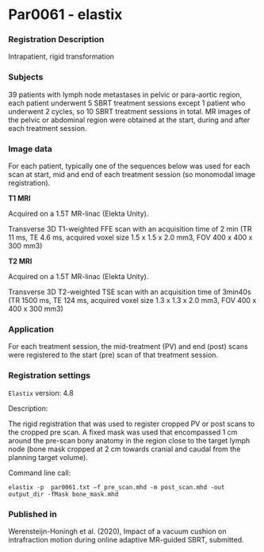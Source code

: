 # Par0061 - elastix

###  Registration Description
Intrapatient, rigid transformation

###  Subjects

39 patients with lymph node metastases in pelvic or para-aortic region, each patient underwent 5 SBRT treatment sessions except 1 patient who underwent 2 cycles, so 10 SBRT treatment sessions in total. MR images of the pelvic or abdominal region were obtained at the start, during and after each treatment session.

###  Image data

For each patient, typically one of the sequences below was used for each scan at start, mid and end of each treatment session (so monomodal image registration).

**T1 MRI**

Acquired on a 1.5T MR-linac (Elekta Unity).

Transverse 3D T1-weighted FFE scan with an acquisition time of 2 min (TR 11 ms, TE 4.6 ms, acquired voxel size 1.5 x 1.5 x 2.0 mm3, FOV 400 x 400 x 300 mm3)

**T2 MRI**

Acquired on a 1.5T MR-linac (Elekta Unity).

Transverse 3D T2-weighted TSE scan with an acquisition time of 3min40s (TR 1500 ms, TE 124 ms, acquired voxel size 1.3 x 1.3 x 2.0 mm3, FOV 400 x 400 x 300 mm3)

###  Application

For each treatment session, the mid-treatment (PV) and end (post) scans were registered to the start (pre) scan of that treatment session.

###  Registration settings

`Elastix` version: 4.8

Description:

The rigid registration that was used to register cropped PV or post scans to the cropped pre scan. A fixed mask was used that encompassed 1 cm around the pre-scan bony anatomy in the region close to the target lymph node (bone mask cropped at 2 cm towards cranial and caudal from the planning target volume).

Command line call:


    elastix -p  par0061.txt –f pre_scan.mhd -m post_scan.mhd -out output_dir -fMask bone_mask.mhd


###  Published in

Werensteijn-Honingh et al. (2020), Impact of a vacuum cushion on intrafraction motion during online adaptive MR-guided SBRT, submitted.
